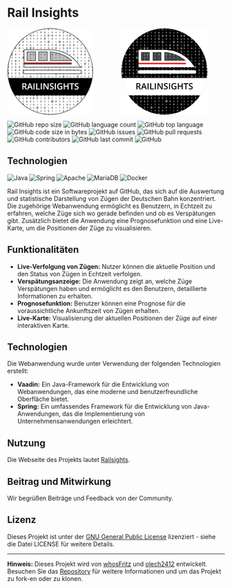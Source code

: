 # Rail Insights

<p style="display:flex; gap: 4rem">
<img src="src/main/resources/META-INF/resources/images/lightmode.png" width="200">
<img src="src/main/resources/META-INF/resources/images/darkmode.png" width="200">
</p>

![GitHub repo size](https://img.shields.io/github/repo-size/whosFritz/Rail-Insights?style=for-the-badge) ![GitHub language count](https://img.shields.io/github/languages/count/whosFritz/Rail-Insights?style=for-the-badge) ![GitHub top language](https://img.shields.io/github/languages/top/whosFritz/Rail-Insights?style=for-the-badge) ![GitHub code size in bytes](https://img.shields.io/github/languages/code-size/whosFritz/Rail-Insights?style=for-the-badge) ![GitHub issues](https://img.shields.io/github/issues-raw/whosFritz/Rail-Insights?style=for-the-badge) ![GitHub pull requests](https://img.shields.io/github/issues-pr-raw/whosFritz/Rail-Insights?style=for-the-badge) ![GitHub contributors](https://img.shields.io/github/contributors/whosFritz/Rail-Insights?style=for-the-badge) ![GitHub last commit](https://img.shields.io/github/last-commit/whosFritz/Rail-Insights?style=for-the-badge) ![GitHub](https://img.shields.io/github/license/whosFritz/Rail-Insights?style=for-the-badge)

## Technologien

![Java](https://img.shields.io/badge/java-%23ED8B00.svg?style=for-the-badge&logo=openjdk&logoColor=white) ![Spring](https://img.shields.io/badge/spring-%236DB33F.svg?style=for-the-badge&logo=spring&logoColor=white) ![Apache](https://img.shields.io/badge/apache-%23D42029.svg?style=for-the-badge&logo=apache&logoColor=white) ![MariaDB](https://img.shields.io/badge/MariaDB-003545?style=for-the-badge&logo=mariadb&logoColor=white) ![Docker](https://img.shields.io/badge/docker-%230db7ed.svg?style=for-the-badge&logo=docker&logoColor=white)

Rail Insights ist ein Softwareprojekt auf GitHub, das sich auf die Auswertung und statistische Darstellung von Zügen der
Deutschen Bahn konzentriert. Die zugehörige Webanwendung ermöglicht es Benutzern, in Echtzeit zu erfahren, welche Züge
sich wo gerade befinden und ob es Verspätungen gibt. Zusätzlich bietet die Anwendung eine Prognosefunktion und eine
Live-Karte, um die Positionen der Züge zu visualisieren.

## Funktionalitäten

- **Live-Verfolgung von Zügen:** Nutzer können die aktuelle Position und den Status von Zügen in Echtzeit verfolgen.
- **Verspätungsanzeige:** Die Anwendung zeigt an, welche Züge Verspätungen haben und ermöglicht es den Benutzern,
  detaillierte Informationen zu erhalten.
- **Prognosefunktion:** Benutzer können eine Prognose für die voraussichtliche Ankunftszeit von Zügen erhalten.
- **Live-Karte:** Visualisierung der aktuellen Positionen der Züge auf einer interaktiven Karte.

## Technologien

Die Webanwendung wurde unter Verwendung der folgenden Technologien erstellt:

- **Vaadin:** Ein Java-Framework für die Entwicklung von Webanwendungen, das eine moderne und benutzerfreundliche
  Oberfläche bietet.
- **Spring:** Ein umfassendes Framework für die Entwicklung von Java-Anwendungen, das die Implementierung von
  Unternehmensanwendungen erleichtert.

## Nutzung

Die Webseite des Projekts lautet [Railsights](https://www.railinsights.de).

## Beitrag und Mitwirkung

Wir begrüßen Beiträge und Feedback von der Community.

## Lizenz

Dieses Projekt ist unter der [GNU General Public License](LICENSE) lizenziert - siehe die Datei LICENSE für weitere
Details.

---

**Hinweis:** Dieses Projekt wird von [whosFritz](https://github.com/whosFritz)
und [olech2412](https://github.com/olech2412) entwickelt. Besuchen Sie
das [Repository](https://github.com/whosFritz/Rail-Insights) für weitere Informationen und um das Projekt zu fork-en
oder zu klonen.
